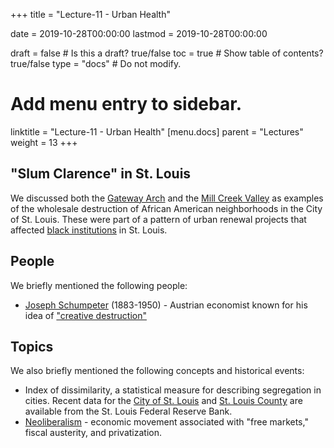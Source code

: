 +++
title = "Lecture-11 - Urban Health"

date = 2019-10-28T00:00:00
lastmod = 2019-10-28T00:00:00

draft = false  # Is this a draft? true/false
toc = true  # Show table of contents? true/false
type = "docs"  # Do not modify.

# Add menu entry to sidebar.
linktitle = "Lecture-11 - Urban Health"
[menu.docs]
  parent = "Lectures"
  weight = 13
+++

## "Slum Clarence" in St. Louis
We discussed both the [Gateway Arch](https://en.wikipedia.org/wiki/Gateway_Arch#Historical_background) and the [Mill Creek Valley](https://news.stlpublicradio.org/post/remembering-mill-creek-valley-once-home-20000-black-st-louisans#stream/0) as examples of the wholesale destruction of African American neighborhoods in the City of St. Louis. These were part of a pattern of urban renewal projects that affected [black institutions](https://www.stlmag.com/history/architecture/centers-of-community-that-were-destroyed-in-the-mill-creek-v/) in St. Louis.

## People
We briefly mentioned the following people:

* [Joseph Schumpeter](https://en.wikipedia.org/wiki/Joseph_Schumpeter) (1883-1950) - Austrian economist known for his idea of ["creative destruction"](https://en.wikipedia.org/wiki/Creative_destruction)


## Topics
We also briefly mentioned the following concepts and historical events:

* Index of dissimilarity, a statistical measure for describing segregation in cities. Recent data for the [City of St. Louis](https://fred.stlouisfed.org/series/RACEDISPARITY029510) and [St. Louis County](https://fred.stlouisfed.org/series/RACEDISPARITY029189) are available from the St. Louis Federal Reserve Bank.
* [Neoliberalism](https://en.wikipedia.org/wiki/Neoliberalism) - economic movement associated with "free markets," fiscal austerity, and privatization.
